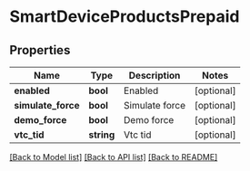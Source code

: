# SmartDeviceProductsPrepaid

## Properties
Name | Type | Description | Notes
------------ | ------------- | ------------- | -------------
**enabled** | **bool** | Enabled | [optional] 
**simulate_force** | **bool** | Simulate force | [optional] 
**demo_force** | **bool** | Demo force | [optional] 
**vtc_tid** | **string** | Vtc tid | [optional] 

[[Back to Model list]](../README.md#documentation-for-models) [[Back to API list]](../README.md#documentation-for-api-endpoints) [[Back to README]](../README.md)


